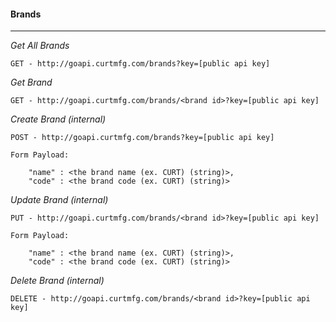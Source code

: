 #### Brands

---
*Get All Brands*
	
	GET - http://goapi.curtmfg.com/brands?key=[public api key]

*Get Brand*

	GET - http://goapi.curtmfg.com/brands/<brand id>?key=[public api key]

*Create Brand (internal)*

	POST - http://goapi.curtmfg.com/brands?key=[public api key]

	Form Payload:

		"name" : <the brand name (ex. CURT) (string)>,
		"code" : <the brand code (ex. CURT) (string)>

*Update Brand (internal)*

	PUT - http://goapi.curtmfg.com/brands/<brand id>?key=[public api key]

	Form Payload:

		"name" : <the brand name (ex. CURT) (string)>,
		"code" : <the brand code (ex. CURT) (string)>

*Delete Brand (internal)*

	DELETE - http://goapi.curtmfg.com/brands/<brand id>?key=[public api key]

